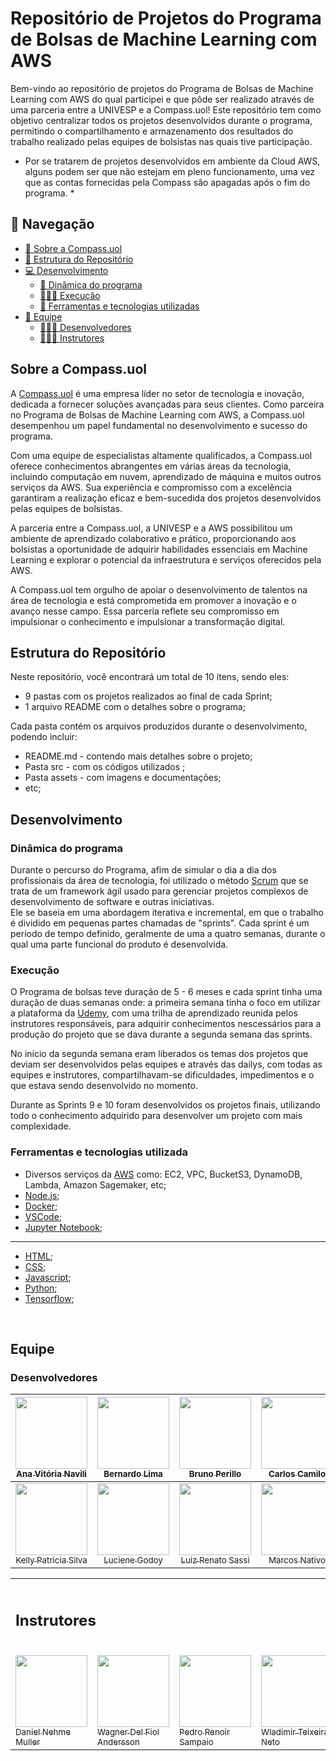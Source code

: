 # Repositório de Projetos do Programa de Bolsas de Machine Learning com AWS

Bem-vindo ao repositório de projetos do Programa de Bolsas de Machine Learning com AWS do qual participei e que pôde ser realizado através de uma parceria entre a UNIVESP e a Compass.uol! 
Este repositório tem como objetivo centralizar todos os projetos desenvolvidos durante o programa, permitindo o compartilhamento e armazenamento dos resultados do trabalho realizado pelas equipes de bolsistas nas quais tive participação.

* Por se tratarem de projetos desenvolvidos em ambiente da Cloud AWS, alguns podem ser que não estejam em pleno funcionamento, uma vez que as contas fornecidas pela Compass são apagadas após o fim do programa. *

## 📌 Navegação

- [📝 Sobre a Compass.uol](#introdução)
- [📁 Estrutura do Repositório](#estrutura-do-repositorio)
- [💻 Desenvolvimento](#desenvolvimento)
  - [🚀 Dinâmica do programa](#como-funciona-o-programa)
  - [👩🏻‍💻 Execução](#execução)
  - [🔧 Ferramentas e tecnologias utilizadas](#ferramentas-e-tecnologias-utilizadas)
- [👥 Equipe](#equipe)
  - [👩🏻‍🎓 Desenvolvedores](#desenvolvedores)
  - [👨🏻‍🏫 Instrutores](#instrutores)


## Sobre a Compass.uol

A [Compass.uol](https://compass.uol/pt/home/) é uma empresa líder no setor de tecnologia e inovação, dedicada a fornecer soluções avançadas para seus clientes. Como parceira no Programa de Bolsas de Machine Learning com AWS, a Compass.uol desempenhou um papel fundamental no desenvolvimento e sucesso do programa.

Com uma equipe de especialistas altamente qualificados, a Compass.uol oferece conhecimentos abrangentes em várias áreas da tecnologia, incluindo computação em nuvem, aprendizado de máquina e muitos outros serviços da AWS. Sua experiência e compromisso com a excelência garantiram a realização eficaz e bem-sucedida dos projetos desenvolvidos pelas equipes de bolsistas.

A parceria entre a Compass.uol, a UNIVESP e a AWS possibilitou um ambiente de aprendizado colaborativo e prático, proporcionando aos bolsistas a oportunidade de adquirir habilidades essenciais em Machine Learning e explorar o potencial da infraestrutura e serviços oferecidos pela AWS.

A Compass.uol tem orgulho de apoiar o desenvolvimento de talentos na área de tecnologia e está comprometida em promover a inovação e o avanço nesse campo. Essa parceria reflete seu compromisso em impulsionar o conhecimento e impulsionar a transformação digital.

## Estrutura do Repositório

Neste repositório, você encontrará um total de 10 itens, sendo eles: 
- 9 pastas com os projetos realizados ao final de cada Sprint;
- 1 arquivo README com o detalhes sobre o programa;

Cada pasta contém os arquivos produzidos durante o desenvolvimento, podendo incluir:
- README.md - contendo mais detalhes sobre o projeto;
- Pasta src - com os códigos utilizados ; 
- Pasta assets - com imagens e documentações;
- etc;

## Desenvolvimento

### Dinâmica do programa

Durante o percurso do Programa, afim de simular o dia a dia dos profissionais da área de tecnologia, foi utilizado o método [Scrum](https://egov.df.gov.br/metodologias-ageis-scrum-lean/#:~:text=O%20Scrum%20%C3%A9%20uma%20das,conceito%20da%20metodologia%20em%20si.) que se trata de um framework ágil usado para gerenciar projetos complexos de desenvolvimento de software e outras iniciativas.  
Ele se baseia em uma abordagem iterativa e incremental, em que o trabalho é dividido em pequenas partes chamadas de "sprints". Cada sprint é um período de tempo definido, geralmente de uma a quatro semanas, durante o qual uma parte funcional do produto é desenvolvida.

### Execução

O Programa de bolsas teve duração de 5 - 6 meses e cada sprint tinha uma duração de duas semanas onde: a primeira semana tinha o foco em utilizar a plataforma da [Udemy](https://www.udemy.com/pt/), com uma trilha de aprendizado reunida pelos instrutores responsáveis, para adquirir conhecimentos nescessários para a produção do projeto que se dava durante a segunda semana das sprints.

No início da segunda semana eram liberados os temas dos projetos que deviam ser desenvolvidos pelas equipes e através das dailys, com todas as equipes e instrutores, compartilhavam-se dificuldades, impedimentos e o que estava sendo desenvolvido no momento.

Durante as Sprints 9 e 10 foram desenvolvidos os projetos finais, utilizando todo o conhecimento adquirido para desenvolver um projeto com mais complexidade.

### Ferramentas e tecnologias utilizada

- Diversos serviços da [AWS](https://docs.aws.amazon.com/) como: EC2, VPC, BucketS3, DynamoDB, Lambda, Amazon Sagemaker, etc;
- [Node.js](https://nodejs.org/en/docs);
- [Docker](https://docs.docker.com/);
- [VSCode](https://code.visualstudio.com/docs);
- [Jupyter Notebook](https://docs.anaconda.com/);

-----

- [HTML](https://developer.mozilla.org/en-US/docs/Web/HTML);
- [CSS](https://developer.mozilla.org/en-US/docs/Web/CSS);
- [Javascript](https://developer.mozilla.org/en-US/docs/Web/JavaScript);
- [Python](https://docs.python.org/3/);
- [Tensorflow](https://www.tensorflow.org/api_docs);

<br>

## Equipe

### Desenvolvedores
 [<img src="https://avatars.githubusercontent.com/u/97908745?v=4" width=115><br><sub>Ana Vitória Navili</sub>](https://github.com/anaVitoriaLouro)  | [<img src="https://avatars.githubusercontent.com/u/81330043?v=4" width=115><br><sub>Bernardo Lima</sub>](https://github.com/belima93) | [<img src="https://avatars.githubusercontent.com/u/25699466?v=4" width=115><br><sub>Bruno Perillo</sub>](https://github.com/brunoperillo) | [<img src="https://avatars.githubusercontent.com/u/78061851?v=4" width=115><br><sub>Carlos Camilo</sub>](https://github.com/crobertocamilo) | [<img src="https://avatars.githubusercontent.com/u/96358027?v=4" width=115><br><sub>Diego Lopes</sub>](https://github.com/Diegox0301) | [<img src="https://avatars.githubusercontent.com/u/124359272?v=4" width=115><br><sub>Irati Maffra</sub>](https://github.com/IratiMaffra) | 
| :---: | :---: | :---: | :---: | :---: | :---: | 
[<img src="https://avatars.githubusercontent.com/u/88354075?v=4" width=115><br><sub>Kelly Patricia Silva</sub>](https://github.com/KellyPLSilva) | [<img src="https://avatars.githubusercontent.com/u/87142990?v=4" width=115><br><sub>Luciene Godoy</sub>](https://github.com/LucieneGodoy) | [<img src="https://avatars.githubusercontent.com/u/72028902?v=4" width=115><br><sub>Luiz Renato Sassi</sub>](https://github.com/luizrsassi) | [<img src="https://avatars.githubusercontent.com/u/73674662?v=4" width=115><br><sub>Marcos Nativo</sub>](https://github.com/onativo) | [<img src="https://avatars.githubusercontent.com/u/94749597?v=4" width=115><br><sub>O'Dhara Maggi</sub>](https://github.com/odharamaggi)| [<img src="https://avatars.githubusercontent.com/u/117780664?v=4" width=115><br><sub>Viviane Alves </sub>](https://github.com/Vivianes86)|



<table>
  <tr>
    <th colspan="4" style="text-align: left;"><h2>Instrutores</h2></th>
    <th><h2>Scrum master</h2></th>
  </tr>
  <tr>
    <td>
      <a href="https://github.com/daniel-compasso"><img src="https://avatars.githubusercontent.com/u/76558798?v=4" width="115"><br><sub>Daniel Nehme Muller</sub>
      </a>
    </td>
    <td>
      <a href="https://github.com/wagnerandersson"><img src="https://avatars.githubusercontent.com/u/54381643?v=4" width="115"><br><sub>Wagner Del Fiol Andersson</sub>
      </a>
    </td>
    <td>
      <a href="https://github.com/RenoirSampaio"><img src="https://avatars.githubusercontent.com/u/24260624?v=4" width="115"><br><sub>Pedro Renoir Sampaio</sub>
      </a>
    </td>
    <td>
      <a href="https://github.com/wladneto"><img src="https://avatars.githubusercontent.com/u/15970264?v=4" width="115"><br><sub>Wladimir Teixeira Neto</sub>
      </a>
    </td>
    <td>
      <a href="https://github.com/anaeljonasgit"><img src="https://avatars.githubusercontent.com/u/64177704?v=4" width="115"><br><sub>Anael Jonas Alencar Andrade</sub>
      </a>
    </td>
  </tr>
</table>



<!-- 
## Advisors/Product Owners                                                                                          Scrum master 
|<img src="https://avatars.githubusercontent.com/u/76558798?v=4" width=115> | <img src="https://avatars.githubusercontent.com/u/54381643?v=4" width=115> | <img src="https://avatars.githubusercontent.com/u/24260624?v=4" width=115> | <img src="https://avatars.githubusercontent.com/u/15970264?v=4" width=115> | <img src="https://avatars.githubusercontent.com/u/64177704?v=4" width=115>
|:----------------:|:----------------:|:----------------:|:----------------:|:----------------:|
| Daniel Nehme Muller| Wagner Del Fiol Andersson | Pedro RenoirSampaio | Wladimir Teixeira Neto | Anael Jonas Alencar Andrade |


## Scrum master
[<img src="https://avatars.githubusercontent.com/u/64177704?v=4" width=115><br><sub>Anael Jonas Alencar Andrade</sub>](https://github.com/anaeljonasgit)  | 
| :---: |


## Advisors/Product Owners
[<img src="https://avatars.githubusercontent.com/u/76558798?v=4" width=115><br><sub>Daniel Nehme Muller</sub>](https://github.com/daniel-compasso) | [<img src="https://avatars.githubusercontent.com/u/54381643?v=4" width=115><br><sub>Wagner Del Fiol Andersson</sub>](https://github.com/wagnerandersson) | [<img src="https://avatars.githubusercontent.com/u/24260624?v=4" width=115><br><sub>Pedro RenoirSampaio</sub>](https://github.com/RenoirSampaio) | [<img src="https://avatars.githubusercontent.com/u/15970264?v=4" width=115><br><sub>Wladimir Teixeira Neto</sub>](https://github.com/wladneto) |
| :---: | :---: | :---: | :---: |


</div>

## Licença

Os projetos neste repositório são disponibilizados sob a licença [MIT](https://opensource.org/licenses/MIT), a menos que especificado de outra forma no projeto específico.
